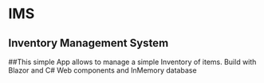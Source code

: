 # IMS

## Inventory Management System

##This simple App allows to manage a simple Inventory of items. Build with Blazor and C# Web components and InMemory database
